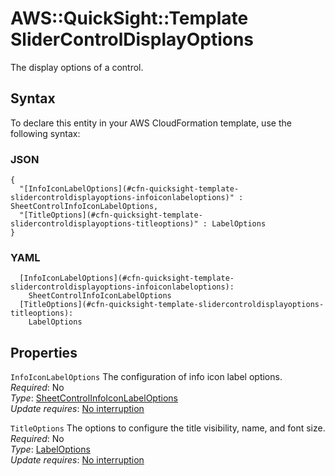 # AWS::QuickSight::Template SliderControlDisplayOptions<a name="aws-properties-quicksight-template-slidercontroldisplayoptions"></a>

The display options of a control\.

## Syntax<a name="aws-properties-quicksight-template-slidercontroldisplayoptions-syntax"></a>

To declare this entity in your AWS CloudFormation template, use the following syntax:

### JSON<a name="aws-properties-quicksight-template-slidercontroldisplayoptions-syntax.json"></a>

```
{
  "[InfoIconLabelOptions](#cfn-quicksight-template-slidercontroldisplayoptions-infoiconlabeloptions)" : SheetControlInfoIconLabelOptions,
  "[TitleOptions](#cfn-quicksight-template-slidercontroldisplayoptions-titleoptions)" : LabelOptions
}
```

### YAML<a name="aws-properties-quicksight-template-slidercontroldisplayoptions-syntax.yaml"></a>

```
  [InfoIconLabelOptions](#cfn-quicksight-template-slidercontroldisplayoptions-infoiconlabeloptions): 
    SheetControlInfoIconLabelOptions
  [TitleOptions](#cfn-quicksight-template-slidercontroldisplayoptions-titleoptions): 
    LabelOptions
```

## Properties<a name="aws-properties-quicksight-template-slidercontroldisplayoptions-properties"></a>

`InfoIconLabelOptions`  <a name="cfn-quicksight-template-slidercontroldisplayoptions-infoiconlabeloptions"></a>
The configuration of info icon label options\.  
*Required*: No  
*Type*: [SheetControlInfoIconLabelOptions](aws-properties-quicksight-template-sheetcontrolinfoiconlabeloptions.md)  
*Update requires*: [No interruption](https://docs.aws.amazon.com/AWSCloudFormation/latest/UserGuide/using-cfn-updating-stacks-update-behaviors.html#update-no-interrupt)

`TitleOptions`  <a name="cfn-quicksight-template-slidercontroldisplayoptions-titleoptions"></a>
The options to configure the title visibility, name, and font size\.  
*Required*: No  
*Type*: [LabelOptions](aws-properties-quicksight-template-labeloptions.md)  
*Update requires*: [No interruption](https://docs.aws.amazon.com/AWSCloudFormation/latest/UserGuide/using-cfn-updating-stacks-update-behaviors.html#update-no-interrupt)